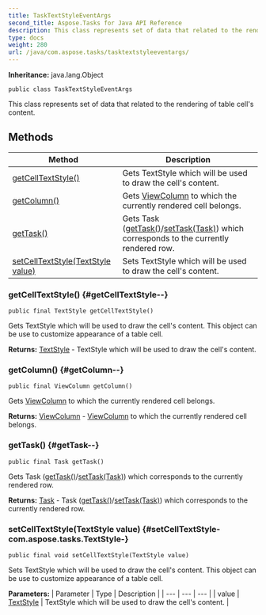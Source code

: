 ```yaml
---
title: TaskTextStyleEventArgs
second_title: Aspose.Tasks for Java API Reference
description: This class represents set of data that related to the rendering of table cells content.
type: docs
weight: 280
url: /java/com.aspose.tasks/tasktextstyleeventargs/
---
```


**Inheritance:**
java.lang.Object
```
public class TaskTextStyleEventArgs
```

This class represents set of data that related to the rendering of table cell's content.
## Methods

| Method | Description |
| --- | --- |
| [getCellTextStyle()](#getCellTextStyle--) | Gets TextStyle which will be used to draw the cell's content. |
| [getColumn()](#getColumn--) | Gets [ViewColumn](../../com.aspose.tasks/viewcolumn) to which the currently rendered cell belongs. |
| [getTask()](#getTask--) | Gets  Task ([getTask()](../../com.aspose.tasks/tasktextstyleeventargs\#getTask--)/[setTask(Task)](../../com.aspose.tasks/tasktextstyleeventargs\#setTask-Task-)) which corresponds to the currently rendered row. |
| [setCellTextStyle(TextStyle value)](#setCellTextStyle-com.aspose.tasks.TextStyle-) | Sets TextStyle which will be used to draw the cell's content. |
### getCellTextStyle() {#getCellTextStyle--}
```
public final TextStyle getCellTextStyle()
```


Gets TextStyle which will be used to draw the cell's content. This object can be use to customize appearance of a table cell.

**Returns:**
[TextStyle](../../com.aspose.tasks/textstyle) - TextStyle which will be used to draw the cell's content.
### getColumn() {#getColumn--}
```
public final ViewColumn getColumn()
```


Gets [ViewColumn](../../com.aspose.tasks/viewcolumn) to which the currently rendered cell belongs.

**Returns:**
[ViewColumn](../../com.aspose.tasks/viewcolumn) - [ViewColumn](../../com.aspose.tasks/viewcolumn) to which the currently rendered cell belongs.
### getTask() {#getTask--}
```
public final Task getTask()
```


Gets  Task ([getTask()](../../com.aspose.tasks/tasktextstyleeventargs\#getTask--)/[setTask(Task)](../../com.aspose.tasks/tasktextstyleeventargs\#setTask-Task-)) which corresponds to the currently rendered row.

**Returns:**
[Task](../../com.aspose.tasks/task) -  Task ([getTask()](../../com.aspose.tasks/tasktextstyleeventargs\#getTask--)/[setTask(Task)](../../com.aspose.tasks/tasktextstyleeventargs\#setTask-Task-)) which corresponds to the currently rendered row.
### setCellTextStyle(TextStyle value) {#setCellTextStyle-com.aspose.tasks.TextStyle-}
```
public final void setCellTextStyle(TextStyle value)
```


Sets TextStyle which will be used to draw the cell's content. This object can be use to customize appearance of a table cell.

**Parameters:**
| Parameter | Type | Description |
| --- | --- | --- |
| value | [TextStyle](../../com.aspose.tasks/textstyle) | TextStyle which will be used to draw the cell's content. |


